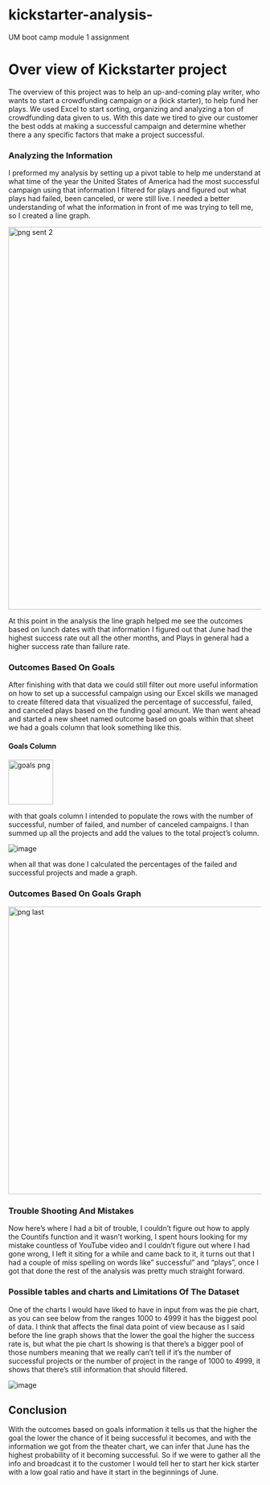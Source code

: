 # kickstarter-analysis-
UM boot camp module 1 assignment
# Over view of Kickstarter project
 
The overview of this project was to help an up-and-coming play writer, who wants to start a crowdfunding campaign or a (kick starter), to help fund her plays. We used Excel to start sorting, organizing and analyzing a ton of crowdfunding data given to us. With this date we tired to give our customer the best odds at making a successful campaign and determine whether there a any specific factors that make a project successful.

### Analyzing the Information
I preformed my analysis by setting up a pivot table to help me understand at what time of the year the United States of America had the most successful campaign using that information I filtered for plays and figured out what plays had failed, been canceled, or were still live. I needed a better understanding of what the information in front of me was trying to tell me, so I created a line graph.

<img width="761" alt="png sent 2" src="https://user-images.githubusercontent.com/94088109/142752353-bfd1cbf8-24db-4015-8301-56185162655b.png">

At this point in the analysis the line graph helped me see the outcomes based on lunch dates with that information I figured out that June had the highest success rate out all the other months, and Plays in general had a higher success rate than failure rate.
### Outcomes Based On Goals
After finishing with that data we could still filter out more useful information on how to set up a successful campaign using our Excel skills we managed to create filtered  data that visualized the percentage of successful, failed, and canceled plays based on the funding goal amount. We than went ahead and started a new sheet named outcome based on goals within that sheet we had a goals column that look something like this.
#### Goals Column

<img width="89" alt="goals png" src="https://user-images.githubusercontent.com/94088109/142753679-6bf5161e-ab22-403c-9893-2dd6aa874bd9.png">

with that goals column I intended to populate the rows with the number of successful, number of failed, and number of canceled campaigns. I than summed up all the projects and add the values to the total project’s column.

![image](https://user-images.githubusercontent.com/94088109/142754056-90ea6684-f824-4dc8-b3a7-39ac15262881.png)

when all that was done I calculated the percentages of the failed and successful projects and made a graph.

### Outcomes Based On Goals Graph

<img width="572" alt="png last" src="https://user-images.githubusercontent.com/94088109/142754336-c45edd3d-7161-442b-82e3-dd0d8cdc601e.png">

### Trouble Shooting And Mistakes

Now here’s where I had a bit of trouble, I couldn’t figure out how to apply the Countifs function and it wasn’t working, I spent hours looking for my mistake countless of YouTube video and I couldn’t figure out where I had gone wrong, I left it siting for a while and came back to it, it turns out that I had a couple of miss spelling on words like” successful” and “plays”, once I got that done the rest of the analysis was pretty much straight forward.

### Possible tables and charts and Limitations Of The Dataset

One of the charts I would have liked to have in input from was the pie chart, as you can see below from the ranges 1000 to 4999 it has the biggest pool of data. I think that affects the final data point of view because as I said before the line graph shows that the lower the goal the higher the success rate is, but what the pie chart Is showing is that there’s a bigger pool of those numbers  meaning that we really can’t tell if it’s the number of successful projects or the number of project in the range of 1000 to 4999, it shows that there’s still information that should  filtered.

![image](https://user-images.githubusercontent.com/94088109/142755291-ee14d441-283c-40c0-81f1-ca3a80ee942b.png)

## Conclusion

With the outcomes based on goals information it tells us that the higher the goal the lower the chance of it being successful it becomes, and with the information we got from the theater chart, we can infer that June has the highest probability of it becoming successful. So if we were to gather all the info and broadcast it to the customer I would tell her to  start her kick starter with a low goal ratio and have it start in the beginnings of June.
